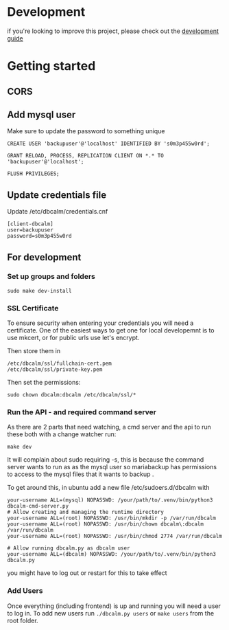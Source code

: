 # Development

if you're looking to improve this project, please check out the [development guide](/docs/development.md) 

# Getting started

## CORS

## Add mysql user 

Make sure to update the password to something unique

```
CREATE USER 'backupuser'@'localhost' IDENTIFIED BY 's0m3p455w0rd';

GRANT RELOAD, PROCESS, REPLICATION CLIENT ON *.* TO 'backupuser'@'localhost';

FLUSH PRIVILEGES;
```

## Update credentials file
Update /etc/dbcalm/credentials.cnf

```
[client-dbcalm]
user=backupuser
password=s0m3p455w0rd
```


## For development
### Set up groups and folders
```
sudo make dev-install
```


### SSL Certificate
To ensure security when entering your credentials you will need a certificate. One of the easiest ways to get one for local developemnt is to use mkcert, or for public urls use let's encrypt. 

Then store them in 

```
/etc/dbcalm/ssl/fullchain-cert.pem
/etc/dbcalm/ssl/private-key.pem
```

Then set the permissions:

```
sudo chown dbcalm:dbcalm /etc/dbcalm/ssl/*
```

### Run the API - and required command server
As there are 2 parts that need watching, a cmd server and the api to run these both with a change watcher run:

```
make dev
```

It will complain about sudo requiring -s, this is because the command server wants to run as as the mysql user so mariabackup has permissions to access to the mysql files that it wants to backup .

To get around this, in ubuntu add a new file /etc/sudoers.d/dbcalm with 

```
your-username ALL=(mysql) NOPASSWD: /your/path/to/.venv/bin/python3 dbcalm-cmd-server.py
# Allow creating and managing the runtime directory
your-username ALL=(root) NOPASSWD: /usr/bin/mkdir -p /var/run/dbcalm
your-username ALL=(root) NOPASSWD: /usr/bin/chown dbcalm\:dbcalm /var/run/dbcalm
your-username ALL=(root) NOPASSWD: /usr/bin/chmod 2774 /var/run/dbcalm

# Allow running dbcalm.py as dbcalm user
your-username ALL=(dbcalm) NOPASSWD: /your/path/to/.venv/bin/python3 dbcalm.py
```
you might have to log out or restart for this to take effect

### Add Users
Once everything (including frontend) is up and running you will need a user to log in.
To add new users run `./dbcalm.py users` or `make users` from the root folder.